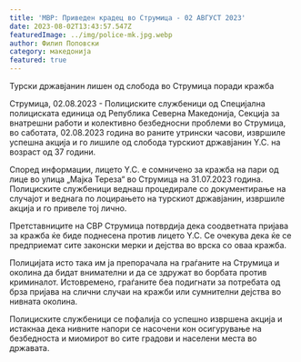 ```yaml
---
title: 'МВР: Приведен крадец во Струмица - 02 АВГУСТ 2023'
date: 2023-08-02T13:43:57.547Z
featuredImage: ../img/police-mk.jpg.webp
author: Филип Поповски
category: македонија
featured: true
---
```

Турски државјанин лишен од слобода во Струмица поради кражба

Струмица, 02.08.2023 - Полициските службеници од Специјална полициската единица од Република Северна Македонија, Секција за внатрешни работи и колективно безбедносни проблеми во Струмица, во саботата, 02.08.2023 година во раните утрински часови, извршиле успешна акција и го лишиле од слобода турскиот државјанин Y.C. на возраст од 37 години.

Според информации, лицето Y.C. е сомничено за кражба на пари од лице во улица „Мајка Тереза“ во Струмица на 31.07.2023 година. Полициските службеници веднаш процедирале со документирање на случајот и веднага по лоцирањето на турскиот државјанин, извршиле акција и го привеле тој лично.

Претставниците на СВР Струмица потврдија дека соодветната пријава за кражба ќе биде поднесена против лицето Y.C. Се очекува дека ќе се предприемат сите законски мерки и дејства во врска со оваа кражба.

Полицијата исто така им ја препорачала на граѓаните на Струмица и околина да бидат внимателни и да се здружат во борбата против криминалот. Истовремено, граѓаните беа подигнати за потребата од брза пријава на слични случаи на кражби или сумнителни дејства во нивната околина.

Полициските службеници се пофалија со успешно извршена акција и истакнаа дека нивните напори се насочени кон осигурување на безбедноста и миомирот во сите градови и населени места во државата.
